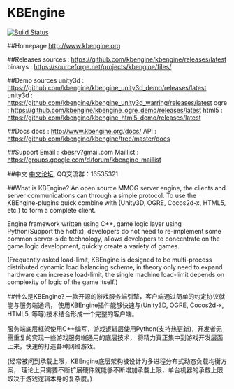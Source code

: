 KBEngine
========

[![Build Status](https://travis-ci.org/kbengine/kbengine.svg)](https://travis-ci.org/kbengine/kbengine)

##Homepage
http://www.kbengine.org

##Releases
	sources		: https://github.com/kbengine/kbengine/releases/latest
	binarys		: https://sourceforge.net/projects/kbengine/files/

##Demo sources
	unity3d		: https://github.com/kbengine/kbengine_unity3d_demo/releases/latest
	unity3d		: https://github.com/kbengine/kbengine_unity3d_warring/releases/latest
	ogre		: https://github.com/kbengine/kbengine_ogre_demo/releases/latest
	html5		: https://github.com/kbengine/kbengine_html5_demo/releases/latest

##Docs
	docs		: http://www.kbengine.org/docs/
	API			: https://github.com/kbengine/kbengine/tree/master/docs
	
##Support
	Email		: kbesrv?gmail.com
	Maillist	: https://groups.google.com/d/forum/kbengine_maillist

##中文
[中文论坛](http://bbs.kbengine.org), QQ交流群：16535321

##What is KBEngine?
An open source MMOG server engine, the clients and server communications can through a simple protocol.
To use the KBEngine-plugins quick combine with (Unity3D, OGRE, Cocos2d-x, HTML5, etc.) to form a complete client.

Engine framework written using C++, game logic layer using Python(Support the hotfix), 
developers do not need to re-implement some common server-side technology,
allows developers to concentrate on the game logic development, quickly create a variety of games.

(Frequently asked load-limit, KBEngine is designed to be multi-process distributed dynamic load balancing scheme, 
in theory only need to expand hardware can increase load-limit, the single machine load-limit 
depends on complexity of logic of the game itself.)

##什么是KBEngine?
一款开源的游戏服务端引擎，客户端通过简单的约定协议就能与服务端通讯，
使用KBEngine插件能够快速与(Unity3D, OGRE, Cocos2d-x, HTML5, 等等)技术结合形成一个完整的客户端。

服务端底层框架使用C++编写，游戏逻辑层使用Python(支持热更新)，开发者无需重复的实现一些游戏服务端通用的底层技术，
将精力真正集中到游戏开发层面上来，快速的打造各种网络游戏。

(经常被问到承载上限，KBEngine底层架构被设计为多进程分布式动态负载均衡方案，
理论上只需要不断扩展硬件就能够不断增加承载上限，单台机器的承载上限取决于游戏逻辑本身的复杂度。)



